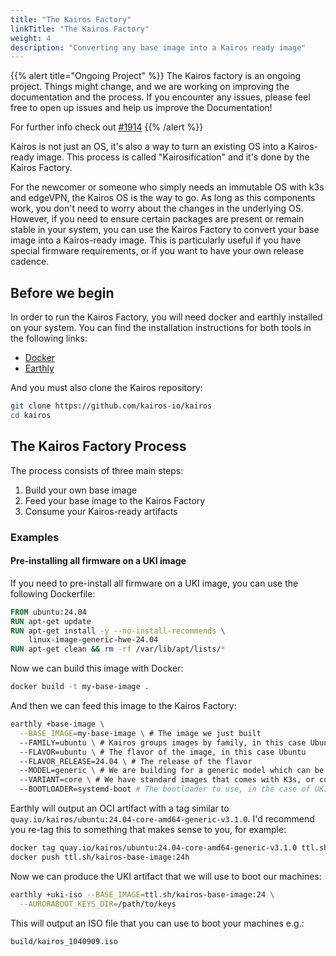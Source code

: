 ```yaml
---
title: "The Kairos Factory"
linkTitle: "The Kairos Factory"
weight: 4
description: "Converting any base image into a Kairos ready image"
---
```


{{% alert title="Ongoing Project" %}}
The Kairos factory is an ongoing project. Things might change, and we are working on improving the documentation and the process. If you encounter any issues, please feel free to open up issues and help us improve the Documentation!

For further info check out [#1914](https://github.com/kairos-io/kairos/issues/1914)
{{% /alert %}}

Kairos is not just an OS, it's also a way to turn an existing OS into a Kairos-ready image. This process is called "Kairosification" and it's done by the Kairos Factory.

For the newcomer or someone who simply needs an immutable OS with k3s and edgeVPN, the Kairos OS is the way to go. As long as this components work, you don't need to worry about the changes in the underlying OS. However, if you need to ensure certain packages are present or remain stable in your system, you can use the Kairos Factory to convert your base image into a Kairos-ready image. This is particularly useful if you have special firmware requirements, or if you want to have your own release cadence.

## Before we begin

In order to run the Kairos Factory, you will need docker and earthly installed on your system. You can find the installation instructions for both tools in the following links:

- [Docker](https://docs.docker.com/get-docker/)
- [Earthly](https://docs.earthly.dev/getting-started/install)

And you must also clone the Kairos repository:

```bash
git clone https://github.com/kairos-io/kairos
cd kairos
```

## The Kairos Factory Process

The process consists of three main steps:

1. Build your own base image
2. Feed your base image to the Kairos Factory
3. Consume your Kairos-ready artifacts

### Examples

#### Pre-installing all firmware on a UKI image

If you need to pre-install all firmware on a UKI image, you can use the following Dockerfile:

```Dockerfile
FROM ubuntu:24.04
RUN apt-get update
RUN apt-get install -y --no-install-recommends \
    linux-image-generic-hwe-24.04
RUN apt-get clean && rm -rf /var/lib/apt/lists/*
```

Now we can build this image with Docker:

```bash
docker build -t my-base-image .
```

And then we can feed this image to the Kairos Factory:

```bash
earthly +base-image \
  --BASE_IMAGE=my-base-image \ # The image we just built
  --FAMILY=ubuntu \ # Kairos groups images by family, in this case Ubuntu has its own
  --FLAVOR=ubuntu \ # The flavor of the image, in this case Ubuntu
  --FLAVOR_RELEASE=24.04 \ # The release of the flavor
  --MODEL=generic \ # We are building for a generic model which can be used on a VM or hardware but not on a RPi or similar boards
  --VARIANT=core \ # We have standard images that comes with K3s, or core images that are just the base OS
  --BOOTLOADER=systemd-boot # The bootloader to use, in the case of UKI it has to be systemd-boot
```

Earthly will output an OCI artifact with a tag similar to `quay.io/kairos/ubuntu:24.04-core-amd64-generic-v3.1.0`. I'd recommend you re-tag this to something that makes sense to you, for example:

```bash
docker tag quay.io/kairos/ubuntu:24.04-core-amd64-generic-v3.1.0 ttl.sh/kairos-base-image:24h
docker push ttl.sh/kairos-base-image:24h
```

Now we can produce the UKI artifact that we will use to boot our machines:

```bash
earthly +uki-iso --BASE_IMAGE=ttl.sh/kairos-base-image:24 \
  --AURORABOOT_KEYS_DIR=/path/to/keys
```

This will output an ISO file that you can use to boot your machines e.g.:

```
build/kairos_1040909.iso
```
